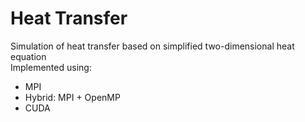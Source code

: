 # Heat Transfer
Simulation of heat transfer based on simplified two-dimensional heat equation   
Implemented using:
* MPI
* Hybrid: MPI + OpenMP
* CUDA
